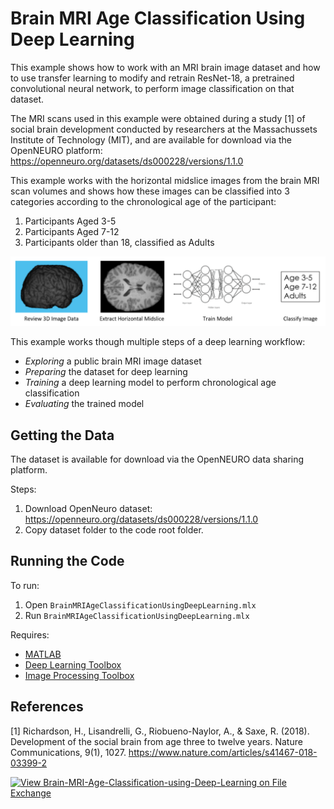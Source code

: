 
# **Brain MRI Age Classification Using Deep Learning**

This example shows how to work with an MRI brain image dataset and how to use transfer learning to modify and retrain ResNet-18, a pretrained convolutional neural network, to perform image classification on that dataset.

The MRI scans used in this example were obtained during a study \[1\] of social brain development conducted by researchers at the Massachussets Institute of Technology (MIT), and are available for download via the OpenNEURO platform:
    https://openneuro.org/datasets/ds000228/versions/1.1.0

This example works with the horizontal midslice images from the brain MRI scan volumes and shows how these images can be classified into 3 categories according to the chronological age of the participant:
1. Participants Aged 3-5
2. Participants Aged 7-12
3. Participants older than 18, classified as Adults

![](images/overview.png)

This example works though multiple steps of a deep learning workflow:
- _Exploring_ a public brain MRI image dataset
- _Preparing_ the dataset for deep learning
- _Training_ a deep learning model to perform chronological age classification
- _Evaluating_ the trained model

## **Getting the Data**

The dataset is available for download via the OpenNEURO data sharing platform. 

Steps: 
1. Download OpenNeuro dataset: https://openneuro.org/datasets/ds000228/versions/1.1.0 
2. Copy dataset folder to the code root folder.

## **Running the Code**

To run:
1. Open `BrainMRIAgeClassificationUsingDeepLearning.mlx`
2. Run `BrainMRIAgeClassificationUsingDeepLearning.mlx`

Requires:
- [MATLAB](https://www.mathworks.com/products/matlab.html)
- [Deep Learning Toolbox](https://www.mathworks.com/products/deep-learning.html)
- [Image Processing Toolbox](https://www.mathworks.com/products/image.html)


## **References**
\[1\] Richardson, H., Lisandrelli, G., Riobueno-Naylor, A., & Saxe, R. (2018). Development of the social brain from age three to twelve years. Nature Communications, 9(1), 1027. https://www.nature.com/articles/s41467-018-03399-2 

[![View Brain-MRI-Age-Classification-using-Deep-Learning on File Exchange](https://www.mathworks.com/matlabcentral/images/matlab-file-exchange.svg)](https://www.mathworks.com/matlabcentral/fileexchange/74941-brain-mri-age-classification-using-deep-learning)
